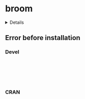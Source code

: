 # broom

<details>

* Version: 
* GitHub: https://github.com/alexpghayes/modeltests
* Source code: NA
* Number of recursive dependencies: 0

</details>

## Error before installation

### Devel

```






```
### CRAN

```






```

